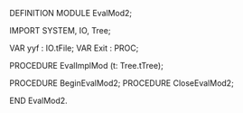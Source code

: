 DEFINITION MODULE EvalMod2;

IMPORT SYSTEM, IO, Tree;

VAR yyf	: IO.tFile;
VAR Exit	: PROC;

PROCEDURE EvalImplMod (t: Tree.tTree);

PROCEDURE BeginEvalMod2;
PROCEDURE CloseEvalMod2;

END EvalMod2.
